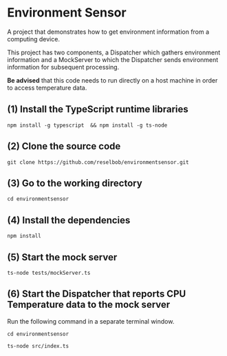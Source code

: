 # Environment Sensor
A project that demonstrates how to get environment information from a computing device.

This project has two components, a Dispatcher which gathers environment information and a MockServer to which the Dispatcher sends environment information for subsequent processing.

**Be advised** that this code needs to run directly on a host machine in order to access temperature data.

## (1) Install the TypeScript runtime libraries

`npm install -g typescript  && npm install -g ts-node`

## (2) Clone the source code

`git clone https://github.com/reselbob/environmentsensor.git`

## (3) Go to the working directory

`cd environmentsensor`

## (4) Install the dependencies

`npm install`

## (5) Start the mock server

`ts-node tests/mockServer.ts`

## (6) Start the Dispatcher that reports CPU Temperature data to the mock server

Run the following command in a separate terminal window.

`cd environmentsensor`

`ts-node src/index.ts`
